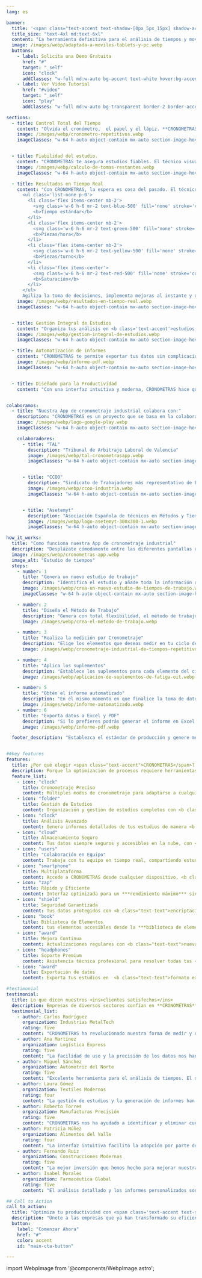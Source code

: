 ```yaml
---
lang: es

banner:
  title: '<span class="text-accent text-shadow-[0px_5px_15px] shadow-accent/10">CRONOMETRAS</span>: Optimiza tu <span class="text-secondary">Productividad</span>'
  title_size: "text-4xl md:text-6xl"
  content: "La herramienta definitiva para el análisis de tiempos y movimientos. Optimiza tus procesos, reduce costos y maximiza la eficiencia como nunca antes.<p>Descubre la <b>App de cronometraje industrial</b> que te ayudará a mejorar tu productividad y optimizar tus procesos.</p>"
  image: /images/webp/adaptada-a-moviles-tablets-y-pc.webp
  buttons:
    - label: Solicita una Demo Gratuita
      href: "#"
      target: "_self"
      icon: "clock"
      addClasses: "w-full md:w-auto bg-accent text-white hover:bg-accent/90 dark:border-white/10 dark:border mb-4 md:mb-0 md:mr-4"
    - label: Ver Video Tutorial
      href: "#video"
      target: "_self"
      icon: "play"
      addClasses: "w-full md:w-auto bg-transparent border-2 border-accent text-accent hover:bg-accent hover:text-white transition-colors"

sections:
  - title: Control Total del Tiempo
    content: "Olvida el cronómetro,  el papel y el lápiz. **CRONOMETRAS automatiza la medición del tiempo**, desde el cronometraje básico hasta la captura de secuencias complejas de elementos. Nuestra app te guía paso a paso, <b class='text-secondary'>cambiando automáticamente entre elementos</b> para que el analista solo se concentre en lo importante: observar y registrar.***Ahorra tiempo, reduce errores y obtén datos más precisos sin esfuerzo***"
    image: /images/webp/cronometro-repetitivos.webp
    imageClasses: "w-64 h-auto object-contain mx-auto section-image-hover"


  - title: Fiabilidad del estudio.
    content: "CRONOMETRAS te asegura estudios fiables. El técnico visualiza en tiempo real las tomas necesarias para alcanzar una fiabilidad del <b class='text-secondary'>95%</b> en el tiempo estándar. Este cálculo se basa en el <b class='text-secondary'>método estadístico</b>, considerando la dispersión de los tiempos para determinar las tomas restantes. Toma decisiones con total confianza, respaldadas por datos sólidos y un rigor científico."
    image: /images/webp/calculo-de-tomas-restantes.webp
    imageClasses: "w-64 h-auto object-contain mx-auto section-image-hover"

  - title: Resultados en Tiempo Real
    content: "Con CRONOMETRAS, la espera es cosa del pasado. El técnico obtiene el <b class='text-secondary'>tiempo estándar</b> de la tarea *al instante*, sin necesidad de análisis posteriores.  Imagina terminar un estudio y, *en ese mismo momento*, tener a tu disposición todos los datos clave, incluyendo entre otros:
      <ul class='list-none p-0'>
        <li class='flex items-center mb-2'>
          <svg class='w-6 h-6 mr-2 text-blue-500' fill='none' stroke='currentColor' viewBox='0 0 24 24' xmlns='http://www.w3.org/2000/svg'><path stroke-linecap='round' stroke-linejoin='round' stroke-width='2' d='M12 8v4l3 3m6-3a9 9 0 11-18 0 9 9 0 0118 0z'></path></svg>
          <b>Tiempo estándar</b>
        </li>
        <li class='flex items-center mb-2'>
          <svg class='w-6 h-6 mr-2 text-green-500' fill='none' stroke='currentColor' viewBox='0 0 24 24' xmlns='http://www.w3.org/2000/svg'><path stroke-linecap='round' stroke-linejoin='round' stroke-width='2' d='M11 5H6a2 2 0 00-2 2v11a2 2 0 002 2h11a2 2 0 002-2v-5m-1.414-9.414a2 2 0 112.828 2.828L11.828 15H9v-2.828l8.586-8.586z'></path></svg>
          <b>Piezas/hora</b>
        </li>
        <li class='flex items-center mb-2'>
          <svg class='w-6 h-6 mr-2 text-yellow-500' fill='none' stroke='currentColor' viewBox='0 0 24 24' xmlns='http://www.w3.org/2000/svg'><path stroke-linecap='round' stroke-linejoin='round' stroke-width='2' d='M17 9V7a2 2 0 00-2-2H5a2 2 0 00-2 2v6a2 2 0 002 2h2m2 4h10a2 2 0 002-2v-6a2 2 0 00-2-2H9a2 2 0 00-2 2v6a2 2 0 002 2zm7-5a2 2 0 11-4 0 2 2 0 014 0z'></path></svg>
          <b>Piezas/turno</b>
        </li>
        <li class='flex items-center'>
          <svg class='w-6 h-6 mr-2 text-red-500' fill='none' stroke='currentColor' viewBox='0 0 24 24' xmlns='http://www.w3.org/2000/svg'><path stroke-linecap='round' stroke-linejoin='round' stroke-width='2' d='M13 10V3L4 14h7v7l9-11h-7z'></path></svg>
          <b>Saturación</b>
        </li>
      </ul>
      Agiliza la toma de decisiones, implementa mejoras al instante y optimiza tus procesos sin demoras."
    image: /images/webp/resultados-en-tiempo-real.webp
    imageClasses: "w-64 h-auto object-contain mx-auto section-image-hover"


  - title: Gestión Integral de Estudios
    content: "Organiza tus análisis en <b class='text-accent'>estudios completos</b>. Define métodos, elementos y suplementos personalizados para cada proceso. Mantén todo organizado y accesible en un solo lugar."
    image: /images/webp/gestion-integral-de-estudios.webp
    imageClasses: "w-64 h-auto object-contain mx-auto section-image-hover"

  - title: Automatización de informes
    content: "CRONOMETRAS te permite exportar tus datos sin complicaciones.  Exporta estudios en <b class='text-secondary'>Excel y PDF</b> para generar informes detallados y automatizados.  Los datos y resultados se transfieren a una hoja de cálculo, listos para usar en <b class='text-accent'>Excel</b>. <i>Disfruta de un flujo de trabajo optimizado, desde la captura de datos hasta el análisis en Excel, sin pasos manuales.</i>"
    image: /images/webp/informe-pdf.webp
    imageClasses: "w-64 h-auto object-contain mx-auto section-image-hover"


  - title: Diseñado para la Productividad
    content: "Con una interfaz intuitiva y moderna, CRONOMETRAS hace que el análisis de tiempos sea <b class='text-accent'>simple y eficiente</b>. Olvídate de las hojas de cálculo y de la tablilla con  el cronómetro manual y la hoja de papel y el lápiz. Optimiza tu productividad con herramientas profesionales."


colaboramos:
  - title: "Nuestra App de cronometraje industrial colabora con:"
    description: "CRONOMETRAS es un proyecto que se basa en la colaboración. Si te interesa participar, no dudes en contactarnos."
    image: /images/webp/logo-google-play.webp
    imageClasses: "w-64 h-auto object-contain mx-auto section-image-hover"

    colaboradores:
      - title: "TAL"
        description: "Tribunal de Arbitraje Laboral de Valencia"
        image: /images/webp/tal-cronometrasapp.webp
        imageClasses: "w-64 h-auto object-contain mx-auto section-image-hover"


      - title: "CCOO"
        description: "Sindicato de Trabajadores más representativo de España"
        image: /images/webp/ccoo-industria.webp
        imageClasses: "w-64 h-auto object-contain mx-auto section-image-hover"


      - title: "Asetemyt"
        description: "Asociación Española de técnicos en Métodos y Tiempos"
        image: /images/webp/logo-asetemyt-300x300-1.webp
        imageClasses: "w-64 h-auto object-contain mx-auto section-image-hover"

how_it_works:
  title: "Como funciona nuestra App de cronometraje industrial"
  description: "Desplázate cómodamente entre las diferentes pantallas de nuestra aplicación de métodos y tiempos y accede a las funcionalidades que te ofrecemos. Cálculos automatizado, tomas restantes, suplementos ágiles y mucho más."
  image: /images/webp/cronometras-app.webp
  image_alt: "Estudio de tiempos"
  steps:
    - number: 1
      title: "Genera un nuevo estudio de trabajo"
      description: "Identifica el estudio y añade toda la información que creas necesaria como el ID de la pieza, la fecha en que se realiza el estudio, le empresa donde se realiza, el trabajador al que se mide, etc. Puedes utilizar comandos de voz para agilizar la tarea."
      image: /images/webp/crea-un-nuevo-estudio-de-tiempos-de-trabajo.webp
      imageClasses: "w-64 h-auto object-contain mx-auto section-image-hover"

    - number: 2
      title: "Diseña el Método de Trabajo"
      description: "Genera con total flexibilidad, el método de trabajo que precises, estableciendo para cada elemento del ciclo, la Descripción de la tarea a cronometrar, así como la Frecuencia o número de piezas procesadas de ese elemento, en otras opciones. Puedes utilizar comandos de voz para agilizar la tarea."
      image: /images/webp/crea-el-metodo-de-trabajo.webp

    - number: 3
      title: "Realiza la medición por Cronometraje"
      description: "Elige los elementos que deseas medir en tu ciclo de trabajo. Realiza un cronometraje individual de un solo elemento, tomando diferentes tomas y valorando el ritmo en cada toma. O selecciona varios elementos y realiza un crono análisis encadenado, registrando las actividades y los tiempos observados automáticamente. De este modo habrás generado el tiempo normal para cada tarea medida."
      image: /images/webp/cronometraje-industrial-de-tiempos-repetitivos.webp

    - number: 4
      title: "Aplica los suplementos"
      description: "Establece los suplementos para cada elemento del ciclo con las tablas de la OIT v4 de modo ágil y sencillo, copia los suplementos entre distintos elementos de trabajo que sean equiparables"
      image: /images/webp/aplicacion-de-suplementos-de-fatiga-oit.webp

    - number: 5
      title: "Obtén el informe automatizado"
      description: "En el mismo momento en que finalice la toma de datos, tendrá disponible el resultado del estudio, no precisando el posterior trasvase de datos, cálculos y análisis de los mimos."
      image: /images/webp/informe-automatizado.webp
    - number: 6
      title: "Exporta datos a Excel y PDF"
      description: "Si lo prefieres podrás generar el informe en Excel o PDF, para sentirte cómodo en un entorno de trabajo que conoces, modifica los datos o crea gráficas a partir de los mismos."
      image: /images/webp/informe-pdf.webp

  footer_description: "Establezca el estándar de producción y genere mejora de procesos en menor tiempo gracias a los estudios de tiempos. Potencie la gestión de la producción mediante la optimización del tiempo y las diferentes técnicas de productividad, que aplicará y medirá, comparando el registro de movimientos de diferentes normas de trabajo al usar nuestra app para desarrollar la ingeniería de métodos."


##key features
features:
  title: ¿Por qué elegir <span class="text-accent">CRONOMETRAS</span>?
  description: Porque la optimización de procesos requiere herramientas precisas y profesionales. **CRONOMETRAS te ofrece todo lo que necesitas** para mejorar la eficiencia de tu organización.
  feature_list:
    - icon: "clock"
      title: Cronometraje Preciso
      content: Múltiples modos de cronometraje para adaptarse a cualquier necesidad. <b class="text-text">Elementos simples, encadenados, frecuenciales y de Máquina</b>.
    - icon: "folder"
      title: Gestión de Estudios
      content: Organización y gestión de estudios completos con <b class="text-text">métodos de trabajo, tiempos y suplementos</b>.
    - icon: "clock"
      title: Análisis Avanzado
      content: Genera informes detallados de tus estudios de manera <b class="text-text">automática</b> para tomar decisiones informadas rapidamente.
    - icon: "cloud"
      title: Almacenamiento Seguro
      content: Tus datos siempre seguros y accesibles en la nube, con <b class="text-text">sincronización automática</b>.
    - icon: "users"
      title: "Colaboración en Equipo"
      content: Trabaja con tu equipo en tiempo real, compartiendo estudios y análisis de forma segura.
    - icon: "smartphone"
      title: Multiplataforma
      content: Accede a CRONOMETRAS desde cualquier dispositivo, <b class="text-text">siempre sincronizado</b>.
    - icon: "zap"
      title: Rápido y Eficiente
      content: Interfaz optimizada para un ***rendimiento máximo*** sin sacrificar funcionalidad.
    - icon: "shield"
      title: Seguridad Garantizada
      content: Tus datos protegidos con <b class="text-text">encriptación de nivel empresarial</b>.
    - icon: "book"
      title: Biblioteca de Elementos
      content: tus elementos accesibles desde la ***biblioteca de elementos*** desde donde podrás "montar" tus procesos para obtener tiempos estándar sin cronometrar.
    - icon: "award"
      title: Mejora Continua
      content: Actualizaciones regulares con <b class="text-text">nuevas funcionalidades y mejoras</b>.
    - icon: "headphones"
      title: Soporte Premium
      content: Asistencia técnica profesional para resolver todas tus <b class="text-text">dudas y necesidades</b>.
    - icon: "award"
      title: Exportación de datos
      content: Exporta tus estudios en  <b class="text-text">formato excel y pdf</b>. Comparte estudios en formato **json**

#testimonial
testimonial:
  title: Lo que dicen nuestros <ins>clientes satisfechos</ins>
  description: Empresas de diversos sectores confían en **CRONOMETRAS** para optimizar sus procesos
  testimonial_list:
    - author: Carlos Rodríguez
      organization: Industrias MetalTech
      rating: five
      content: "CRONOMETRAS ha revolucionado nuestra forma de medir y optimizar procesos. Hemos reducido los tiempos de producción en un <b class='text-accent'>25%</b>."
    - author: Ana Martínez
      organization: Logística Express
      rating: five
      content: "La facilidad de uso y la precisión de los datos nos han permitido mejorar significativamente nuestra eficiencia operativa."
    - author: Miguel Sánchez
      organization: Automotriz del Norte
      rating: five
      content: "Excelente herramienta para el análisis de tiempos. El soporte técnico es excepcional."
    - author: Laura Gómez
      organization: Textiles Modernos
      rating: four
      content: "La gestión de estudios y la generación de informes han simplificado enormemente nuestro trabajo diario."
    - author: Roberto Torres
      organization: Manufacturas Precisión
      rating: five
      content: "CRONOMETRAS nos ha ayudado a identificar y eliminar cuellos de botella que ni siquiera sabíamos que existían."
    - author: Patricia Núñez
      organization: Alimentos del Valle
      rating: four
      content: "La interfaz intuitiva facilitó la adopción por parte de todo nuestro equipo. Resultados inmediatos."
    - author: Fernando Ruiz
      organization: Construcciones Modernas
      rating: five
      content: "La mejor inversión que hemos hecho para mejorar nuestra productividad. Altamente recomendado."
    - author: Isabel Morales
      organization: Farmacéutica Global
      rating: five
      content: "El análisis detallado y los informes personalizados son exactamente lo que necesitábamos."

## Call to Action
call_to_action:
  title: "Optimiza tu productividad con <span class='text-accent text-shadow-[0px_5px_15px]'>CRONOMETRAS</span>"
  description: "Únete a las empresas que ya han transformado su eficiencia operativa. **Descubre el poder de la optimización basada en datos.**"
  button:
    label: "Comenzar Ahora"
    href: "#"
    color: accent
    id: "main-cta-button"

---
```

import WebpImage from '@components/WebpImage.astro';


